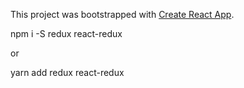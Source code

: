 This project was bootstrapped with [Create React App](https://github.com/facebook/create-react-app).

npm i -S redux react-redux

or

yarn add redux react-redux
